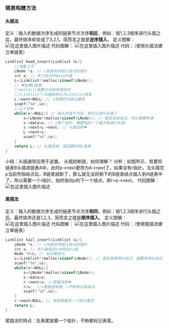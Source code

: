 ### 链表构建方法

#### 头插法

定义：输入的数据次序生成的链表节点次序**相反**，例如：按1,2,3顺序进行头插之后，最终排序却变成了3,2,1。简而言之就是**逆序插入**。
定义图解：
![在这里插入图片描述](https://img-blog.csdnimg.cn/3759cdf831774bf28fc47cb045ac7df6.png?x-oss-process=image/watermark,type_ZHJvaWRzYW5zZmFsbGJhY2s,shadow_50,text_Q1NETiBA6Iqx6Ze05Y2K55uY5qOL,size_12,color_FFFFFF,t_70,g_se,x_16#pic_center#pic_center)
代码图解：
![在这里插入图片描述](https://img-blog.csdnimg.cn/63ea281d79404352af1693cb2d576002.png?x-oss-process=image/watermark,type_ZHJvaWRzYW5zZmFsbGJhY2s,shadow_50,text_Q1NETiBA6Iqx6Ze05Y2K55uY5qOL,size_11,color_FFFFFF,t_70,g_se,x_16#pic_center)
代码：（使用头插法建立单链表）

```c
Linklist head_insert(Linklist &L){
	//准备工作
	LNode *s; // s是指向待插入结点的指针
	int x; // 传入结点中data的值
	L=(Linklist*)malloc(sizeof(LNode)); 
	// ❤创建L链表,
	//malloc()函数为动态申请空间
	//(Linklist*)为强制转化为Linklist类型
	L->next=NULL; // L链表的头结点置空
	scanf("%d",&x);
	//以下核❤
	while(x!=NULL){ // 输入的值不为空，就可以进行头插了
		s=(LNode*)malloc(sizeof(LNode)); // 题目没给结点，所以需要申请
		s->data=x; // s是个指针，需要指向一个值才能进行头插
		s->next=L->next; // 头插法核❤
		L->next=s;
		scanf("%d",&x);
	}
	return L; // 头插完成，返回最终的L链表
}
```

小结：头插通常应用于逆置。
头插防断链，如何理解？
分析：如图所示，若要将链表B头插进链表A中，此时p->next更改为A->next了，如果没有r指针，当头插完p当前所指结点后，B链表就断了，那么就无法将剩下的B链表结点插入到A链表中了，所以需要一个r指针，始终指向p的下一个结点，即r=p->next。
代码图解：
![在这里插入图片描述](https://img-blog.csdnimg.cn/a17d54c0594b44a48b654bac112693d4.png?x-oss-process=image/watermark,type_ZHJvaWRzYW5zZmFsbGJhY2s,shadow_50,text_Q1NETiBA6Iqx6Ze05Y2K55uY5qOL,size_13,color_FFFFFF,t_70,g_se,x_16#pic_center#pic_center)

#### 尾插法

定义：输入的数据次序生成的链表节点次序**相同**，例如：按1,2,3顺序进行头插之后，最终排序还是1,2,3。简而言之就是**顺序插入**。
定义图解：
![在这里插入图片描述](https://img-blog.csdnimg.cn/522689666a5047a281af1e1df02a04f6.png?x-oss-process=image/watermark,type_ZHJvaWRzYW5zZmFsbGJhY2s,shadow_50,text_Q1NETiBA6Iqx6Ze05Y2K55uY5qOL,size_12,color_FFFFFF,t_70,g_se,x_16#pic_center#pic_center)
代码图解：
![在这里插入图片描述](https://img-blog.csdnimg.cn/da4d249dd3544cfeae4e73528af02f7a.png#pic_center)
代码：（使用尾插法建立单链表）

```c
Linklist tail_insert(Linklist &L){
	LNode *s; // s为指向待插入结点的指针
	int x; // 传入新结点s中的data值
	Node *r=L; // 标记尾结点
	L=(Linklist*)malloc(sizeof(LNode)); // 若此链表带头结点，就要申请头结点
	scanf("%d",&x);
	while(x!=NULL){
		s=(LNode*)malloc(sizeof(LNode));
		s->data=x;
		r->next=s; //尾插法核❤
		r=s;  //s尾插进链表，r不断标记尾结点
		scanf("%d",&x);
	}
	r->next=NULL; // 单链表最后一个结点置空
	return L;
}
```

尾插法的特点：在表尾放置一个指针，不断都标记表尾。